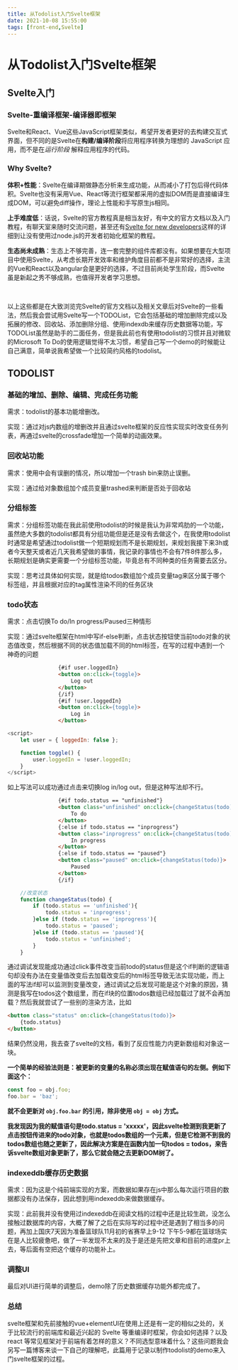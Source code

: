 ```yaml
---
title: 从Todolist入门Svelte框架
date: 2021-10-08 15:55:00
tags: [front-end,Svelte]
---
```


# 从Todolist入门Svelte框架

## Svelte入门

### Svelte-重编译框架-编译器即框架

​		Svelte和React、Vue这些JavaScript框架类似，希望开发者更好的去构建交互式界面，但不同的是Svelte在**构建/编译阶段**将应用程序转换为理想的 JavaScript 应用，而不是在*运行阶段* 解释应用程序的代码。

### Why Svelte?

​		**体积+性能**：Svelte在编译期做静态分析来生成功能，从而减小了打包后得代码体积。Svelte也没有采用Vue、React等流行框架都采用的虚拟DOM而是直接编译生成DOM，可以避免diff操作，理论上性能和手写原生js相同。

​		**上手难度低**：话说，Svelte的官方教程真是相当友好，有中文的官方文档以及入门教程，有聊天室来随时交流问题，甚至还有[Svelte for new developers](https://www.sveltejs.cn/blog/svelte-for-new-developers)这样的详细到让没有使用过node.js的开发者初始化框架的教程。

​		**生态尚未成熟**：生态上不够完善，连一套完整的组件库都没有。如果想要在大型项目中使用Svelte，从考虑长期开发效率和维护角度目前都不是非常好的选择，主流的Vue和React以及angular会是更好的选择，不过目前尚处学生阶段，而Svelte虽是新起之秀不够成熟，也值得开发者学习思想。

​		

​		以上这些都是在大致浏览完Svelte的官方文档以及相关文章后对Svelte的一些看法，然后我会尝试用Svelte写一个TODOList，它会包括基础的增加删除完成以及拓展的修改、回收站、添加删除分组、使用indexdb来缓存历史数据等功能，写TODOList虽然是助手的二面任务，但是我此前也有使用todolist的习惯并且对微软的Microsoft To Do的使用逻辑觉得不太习惯，希望自己写一个demo的时候能让自己满意，简单说我希望做一个比较简约风格的todolist。

## TODOLIST

### 基础的增加、删除、编辑、完成任务功能

需求：todolist的基本功能增删改。

实现：通过对js内数组的增删改并且通过svelte框架的反应性实现实时改变任务列表，再通过svelte的crossfade增加一个简单的动画效果。

### 回收站功能

需求：使用中会有误删的情况，所以增加一个trash bin来防止误删。

实现：通过给对象数组加个成员变量trashed来判断是否处于回收站

### 分组标签

需求：分组标签功能在我此前使用todolist的时候是我认为非常鸡肋的一个功能，虽然绝大多数的todolist都具有分组功能但是还是没有去做这个，在我使用todolist时通常是希望通过todolist做一个短期规划而不是长期规划，来规划我接下来3h或者今天整天或者近几天我希望做的事情，我记录的事情也不会有7件8件那么多，长期规划是确实更需要一个分组标签功能，毕竟总有不同种类的任务需要去区分。

实现：思考过具体如何实现，就是给todos数组加个成员变量tag来区分属于哪个标签组，并且根据对应的tag属性渲染不同的任务区块

### todo状态

需求：点击切换To do/In progress/Paused三种情形

实现：通过svelte框架在html中写if-else判断，点击状态按钮使当前todo对象的状态值改变，然后根据不同的状态值加载不同的html标签，在写的过程中遇到一个神奇的问题

```html
				{#if user.loggedIn}
				<button on:click={toggle}>
					Log out
				</button>
				{/if}
				{#if !user.loggedIn}
				<button on:click={toggle}>
					Log in
				</button>
```



```js
<script>
	let user = { loggedIn: false };

	function toggle() {
		user.loggedIn = !user.loggedIn;
	}
</script>
```

如上写法可以成功通过点击来切换log in/log out，但是这种写法却不行。

```html
				{#if todo.status == "unfinished"}
				<button class="unfinished" on:click={changeStatus(todo)}>
					To do
				</button>
				{:else if todo.status == "inprogress"}
				<button class="inprogress" on:click={changeStatus(todo)}>
					In progress
				</button>
				{:else if todo.status == "paused"}
				<button class="paused" on:click={changeStatus(todo)}>
					Paused
				</button>
				{/if}
```



```js
	//改变状态
	function changeStatus(todo) {
		if (todo.status == 'unfinished'){
			todo.status = 'inprogress';
		}else if (todo.status == 'inprogress'){
			todo.status = 'paused';
		}else if (todo.status == 'paused'){
			todo.status = 'unfinished';
		}
	}
```

通过调试发现能成功通过click事件改变当前todo的status但是这个if判断的逻辑语句却没有办法在变量值改变后去加载改变后的html标签导致无法实现功能，而上面的写法if却可以监测到变量改变，通过调试之后发现可能是这个对象的原因，猜测是我写在todos这个数组里，而在if块的位置todos数组已经加载过了就不会再加载？然后我就尝试了一些别的渲染方法，比如

```html
<button class="status" on:click={changeStatus(todo)}>
	{todo.status}
</button>
```

结果仍然没用，我去查了svelte的文档，看到了反应性能力内更新数组和对象这一块。

**一个简单的经验法则是：被更新的变量的名称必须出现在赋值语句的左侧。例如下面这个：**

```javascript
const foo = obj.foo;
foo.bar = 'baz';
```

**就不会更新对 `obj.foo.bar` 的引用，除非使用 `obj = obj` 方式。**

**我发现因为我的赋值语句是todo.status = 'xxxxx'，因此svelte检测到我更新了点击按钮传进来的todo对象，也就是todos数组的一个元素，但是它检测不到我的todos数组也随之更新了，因此解决方案是在函数内加一句todos = todos，来告诉svelte数组对象更新了，那么它就会随之去更新DOM树了。**

### indexeddb缓存历史数据

需求：因为这是个纯前端实现的方案，而数据如果存在js中那么每次运行项目的数据都没有办法保存，因此想到用indexeddb来做数据缓存。

实现：此前我并没有使用过indexeddb在阅读文档的过程中还是比较生疏，没怎么接触过数据库的内容，大概了解了之后在实际写的过程中还是遇到了相当多的问题，再加上国庆7天因为准备篮球队11月初的省赛早上9-12 下午5-9都在篮球场实在是人比较疲惫吧，做了一半发现不太来的及于是还是先把文章和目前的进度pr上去，等后面有空把这个缓存的功能补上。

### 调整UI

最后对UI进行简单的调整后，demo除了历史数据缓存功能外都完成了。

### 总结

svelte框架和先前接触的vue+elementUI在使用上还是有一定的相似之处的，关于比较流行的前端库和最近兴起的 Svelte 等重编译时框架，你会如何选择？以及react 等常见框架对于前端有着怎样的意义？不同选型意味着什么？这些问题我会另写一篇博客来谈一下自己的理解吧，此篇用于记录以制作todolist的demo来入门svelte框架的过程。